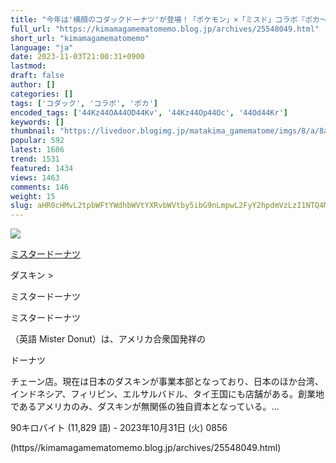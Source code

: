 ```yaml
---
title: "今年は'横顔のコダックドーナツ'が登場！「ポケモン」×「ミスド」コラボ『ポカ～ンとのんびりひとやすみ』11"
full_url: "https://kimamagamematomemo.blog.jp/archives/25548049.html"
short_url: "kimamagamematomemo"
language: "ja"
date: 2023-11-03T21:00:31+0900
lastmod: 
draft: false
author: []
categories: []
tags: ['コダック', 'コラボ', 'ポカ']
encoded_tags: ['44Kz44OA44OD44Kv', '44Kz44Op44Oc', '44Od44Kr']
keywords: []
thumbnail: "https://livedoor.blogimg.jp/matakima_gamematome/imgs/8/a/8a62394a-s.jpg"
popular: 592
latest: 1686
trend: 1531
featured: 1434
views: 1463
comments: 146
weight: 15
slug: aHR0cHMvL2tpbWFtYWdhbWVtYXRvbWVtby5ibG9nLmpwL2FyY2hpdmVzLzI1NTQ4MDQ5Lmh0bWw=
---
```


![](https://livedoor.blogimg.jp/matakima_gamematome/imgs/8/a/8a62394a-s.jpg)

<div><a target='_blank' href='https//ja.wikipedia.org/wiki/%E3%83%9F%E3%82%B9%E3%82%BF%E3%83%BC%E3%83%89%E3%83%BC%E3%83%8A%E3%83%84' title='ミスタードーナツ'><p>ミスタードーナツ</p></a> <p class='searchresult'>ダスキン > <p>ミスタードーナツ</p> <p>ミスタードーナツ</p>（英語 Mister Donut）は、アメリカ合衆国発祥の<p>ドーナツ</p>チェーン店。現在は日本のダスキンが事業本部となっており、日本のほか台湾、インドネシア、フィリピン、エルサルバドル、タイ王国にも店舗がある。創業地であるアメリカのみ、ダスキンが無関係の独自資本となっている。…</p> <p class='mw-search-result-data'>90キロバイト (11,829 語) - 2023年10月31日 (火) 0856</p></div>

(https//kimamagamematomemo.blog.jp/archives/25548049.html)
